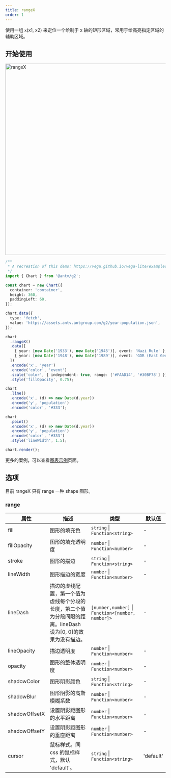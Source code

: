 ```yaml
---
title: rangeX
order: 1
---
```


使用一组 `x`(x1, x2) 来定位一个绘制于 x 轴的矩形区域，常用于绘高亮指定区域的辅助区域。

## 开始使用

<img alt="rangeX" src="https://mdn.alipayobjects.com/huamei_qa8qxu/afts/img/A*dmYgTY3kxDoAAAAAAAAAAAAADmJ7AQ/original" width="600" />

```ts
/**
 * A recreation of this demo: https://vega.github.io/vega-lite/examples/layer_falkensee.html
 */
import { Chart } from '@antv/g2';

const chart = new Chart({
  container: 'container',
  height: 360,
  paddingLeft: 60,
});

chart.data({
  type: 'fetch',
  value: 'https://assets.antv.antgroup.com/g2/year-population.json',
});

chart
  .rangeX()
  .data([
    { year: [new Date('1933'), new Date('1945')], event: 'Nazi Rule' },
    { year: [new Date('1948'), new Date('1989')], event: 'GDR (East Germany)' },
  ])
  .encode('x', 'year')
  .encode('color', 'event')
  .scale('color', { independent: true, range: ['#FAAD14', '#30BF78'] })
  .style('fillOpacity', 0.75);

chart
  .line()
  .encode('x', (d) => new Date(d.year))
  .encode('y', 'population')
  .encode('color', '#333');

chart
  .point()
  .encode('x', (d) => new Date(d.year))
  .encode('y', 'population')
  .encode('color', '#333')
  .style('lineWidth', 1.5);

chart.render();
```

更多的案例，可以查看[图表示例](/examples)页面。

## 选项

目前 rangeX 只有 range 一种 shape 图形。

### range

| 属性            | 描述                                           | 类型                 | 默认值      |
|----------------|------------------------------------------------|---------------------|------------|
| fill          | 图形的填充色                                      | `string` \| `Function<string>`              |   -   |
| fillOpacity   | 图形的填充透明度                                   | `number` \| `Function<number>`              |   -   |
| stroke        | 图形的描边                                        | `string` \| `Function<string>`              |   -   |
| lineWidth     | 图形描边的宽度                                    | `number` \| `Function<number>`               |   -   |
| lineDash      | 描边的虚线配置，第一个值为虚线每个分段的长度，第二个值为分段间隔的距离。lineDash 设为[0, 0]的效果为没有描边。 | `[number,number]` \| `Function<[number, number]>` |   -   |
| lineOpacity   | 描边透明度                                        | `number` \| `Function<number>`              |   -   |
| opacity       | 图形的整体透明度                                   | `number` \| `Function<number>`              |   -   |
| shadowColor   | 图形阴影颜色                                      | `string` \| `Function<string>`              |   -   |
| shadowBlur    | 图形阴影的高斯模糊系数                              | `number` \| `Function<number>`              |   -   |
| shadowOffsetX | 设置阴影距图形的水平距离                            | `number` \| `Function<number>`              |   -   |
| shadowOffsetY | 设置阴影距图形的垂直距离                            | `number` \| `Function<number>`              |   -   |
| cursor        | 鼠标样式。同 css 的鼠标样式，默认 'default'。        | `string` \| `Function<string>`               |   'default'  |
